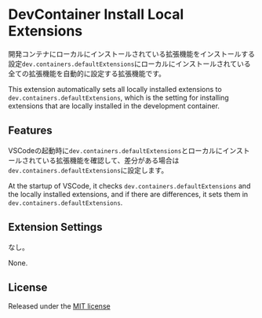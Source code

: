 # DevContainer Install Local Extensions

開発コンテナにローカルにインストールされている拡張機能をインストールする設定`dev.containers.defaultExtensions`にローカルにインストールされている全ての拡張機能を自動的に設定する拡張機能です。

This extension automatically sets all locally installed extensions to `dev.containers.defaultExtensions`, which is the setting for installing extensions that are locally installed in the development container.

## Features

VSCodeの起動時に`dev.containers.defaultExtensions`とローカルにインストールされている拡張機能を確認して、差分がある場合は`dev.containers.defaultExtensions`に設定します。

At the startup of VSCode, it checks `dev.containers.defaultExtensions` and the locally installed extensions, and if there are differences, it sets them in `dev.containers.defaultExtensions`.

## Extension Settings

なし。

None.

## License

Released under the [MIT license](https://opensource.org/license/mit)
